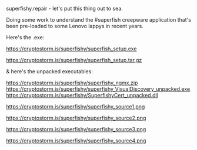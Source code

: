 superfishy.repair - let's put this thing out to sea.

Doing some work to understand the #superfish creepware application that's been pre-loaded to some Lenovo lappys in recent years.


Here's the .exe:

https://cryptostorm.is/superfishy/superfish_setup.exe

https://cryptostorm.is/superfishy/superfish_setup.tar.gz


& here's the unpacked executables:

https://cryptostorm.is/superfishy/superfishy_ngmx.zip
https://cryptostorm.is/superfishy/superfishy_VisualDiscovery_unpacked.exe
https://cryptostorm.is/superfishy/SuperfishyCert_unpacked.dll


https://cryptostorm.is/superfishy/superfishy_source1.png

https://cryptostorm.is/superfishy/superfishy_source2.png

https://cryptostorm.is/superfishy/superfishy_source3.png

https://cryptostorm.is/superfishy/superfishy_source4.png

